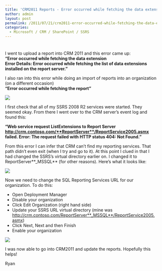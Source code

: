 ```yaml
---
title: 'CRM2011 Reports - Error occurred while fetching the data extension'
author: admin
layout: post
permalink: /2011/07/21/crm2011-error-occurred-while-fetching-the-data-extension/
categories:
  - Microsoft / CRM / SharePoint / SSRS
---
```

# 

I went to upload a report into CRM 2011 and this error came up:  
**“Error occurred while fetching the data extension  
Error Details: Error occurred while fetching the list of data extensions installed on the report server.”**

I also ran into this error while doing an import of reports into an organization (on a different occasion)  
**“Error occurred while fetching the report”**

![][2]

 [2]: /images/old/Reporting-error-Error-occurred-while-fetching-the-data-extension.png

I first check that all of my SSRS 2008 R2 services were started. They seemed okay. From there I went over to the CRM server’s event log and found this:

**“Web service request ListExtensions to Report Server http://crm.contoso.com/**ReportServer**/ReportService2005.asmx failed. Error: The request failed with HTTP status 404: Not Found.”**

From this error I can infer that CRM can’t find my reporting services. That path didn’t even exit (when I try and go to it). At this point I clued in that I had changed the SSRS’s virtual directory earlier on. I changed it to ReportServer**_MSSQL** (for other reasons). Here’s what it looks like:

![][3]

 [3]: /images/old/Reporting-error-Change-Virtual-Directory.png

Now we need to change the SQL Reporting Services URL for our organization. To do this:

*   Open Deployment Manager
*   Disable your organization
*   Click Edit Organization (right hand side)
*   Update your SSRS URL virtual directory (mine was http://crm.contoso.com/ReportServer**_MSSQL**/ReportService2005.asmx)
*   Click Next, Next and then Finish
*   Enable your organization

![][4]

 [4]: /images/old/Reporting-error-Editing-CRM2011-Org.png

I was now able to go into CRM2011 and update the reports. Hopefully this helps!

Ryan